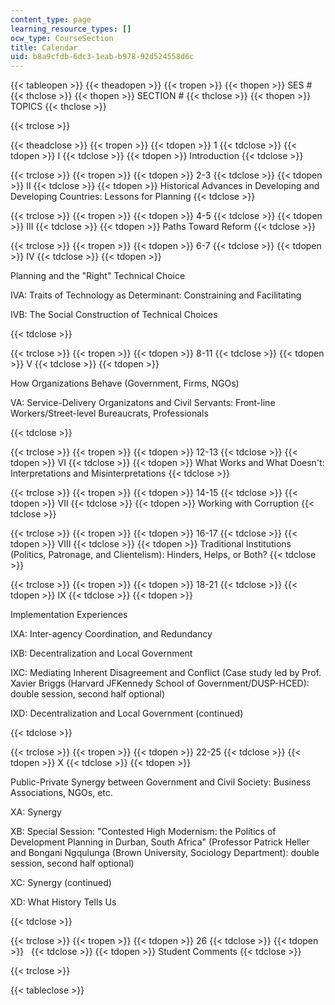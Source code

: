 ```yaml
---
content_type: page
learning_resource_types: []
ocw_type: CourseSection
title: Calendar
uid: b8a9cfdb-6dc3-1eab-b978-92d524558d6c
---
```


{{< tableopen >}}
{{< theadopen >}}
{{< tropen >}}
{{< thopen >}}
SES #
{{< thclose >}}
{{< thopen >}}
SECTION #
{{< thclose >}}
{{< thopen >}}
TOPICS
{{< thclose >}}

{{< trclose >}}

{{< theadclose >}}
{{< tropen >}}
{{< tdopen >}}
1
{{< tdclose >}}
{{< tdopen >}}
I
{{< tdclose >}}
{{< tdopen >}}
Introduction
{{< tdclose >}}

{{< trclose >}}
{{< tropen >}}
{{< tdopen >}}
2-3
{{< tdclose >}}
{{< tdopen >}}
II
{{< tdclose >}}
{{< tdopen >}}
Historical Advances in Developing and Developing Countries: Lessons for Planning
{{< tdclose >}}

{{< trclose >}}
{{< tropen >}}
{{< tdopen >}}
4-5
{{< tdclose >}}
{{< tdopen >}}
III
{{< tdclose >}}
{{< tdopen >}}
Paths Toward Reform
{{< tdclose >}}

{{< trclose >}}
{{< tropen >}}
{{< tdopen >}}
6-7
{{< tdclose >}}
{{< tdopen >}}
IV
{{< tdclose >}}
{{< tdopen >}}


Planning and the "Right" Technical Choice

IVA: Traits of Technology as Determinant: Constraining and Facilitating

IVB: The Social Construction of Technical Choices


{{< tdclose >}}

{{< trclose >}}
{{< tropen >}}
{{< tdopen >}}
8-11
{{< tdclose >}}
{{< tdopen >}}
V
{{< tdclose >}}
{{< tdopen >}}


How Organizations Behave (Government, Firms, NGOs)

VA: Service-Delivery Organizatons and Civil Servants: Front-line Workers/Street-level Bureaucrats, Professionals


{{< tdclose >}}

{{< trclose >}}
{{< tropen >}}
{{< tdopen >}}
12-13
{{< tdclose >}}
{{< tdopen >}}
VI
{{< tdclose >}}
{{< tdopen >}}
What Works and What Doesn't: Interpretations and Misinterpretations
{{< tdclose >}}

{{< trclose >}}
{{< tropen >}}
{{< tdopen >}}
14-15
{{< tdclose >}}
{{< tdopen >}}
VII
{{< tdclose >}}
{{< tdopen >}}
Working with Corruption
{{< tdclose >}}

{{< trclose >}}
{{< tropen >}}
{{< tdopen >}}
16-17
{{< tdclose >}}
{{< tdopen >}}
VIII
{{< tdclose >}}
{{< tdopen >}}
Traditional Institutions (Politics, Patronage, and Clientelism): Hinders, Helps, or Both?
{{< tdclose >}}

{{< trclose >}}
{{< tropen >}}
{{< tdopen >}}
18-21
{{< tdclose >}}
{{< tdopen >}}
IX
{{< tdclose >}}
{{< tdopen >}}


Implementation Experiences

IXA: Inter-agency Coordination, and Redundancy

IXB: Decentralization and Local Government

IXC: Mediating Inherent Disagreement and Conflict (Case study led by Prof. Xavier Briggs (Harvard JFKennedy School of Government/DUSP-HCED): double session, second half optional)

IXD: Decentralization and Local Government (continued)


{{< tdclose >}}

{{< trclose >}}
{{< tropen >}}
{{< tdopen >}}
22-25
{{< tdclose >}}
{{< tdopen >}}
X
{{< tdclose >}}
{{< tdopen >}}


Public-Private Synergy between Government and Civil Society: Business Associations, NGOs, etc.

XA: Synergy

XB: Special Session: "Contested High Modernism: the Politics of Development Planning in Durban, South Africa" (Professor Patrick Heller and Bongani Ngqulunga (Brown University, Sociology Department): double session, second half optional)

XC: Synergy (continued)

XD: What History Tells Us


{{< tdclose >}}

{{< trclose >}}
{{< tropen >}}
{{< tdopen >}}
26
{{< tdclose >}}
{{< tdopen >}}
 
{{< tdclose >}}
{{< tdopen >}}
Student Comments
{{< tdclose >}}

{{< trclose >}}

{{< tableclose >}}